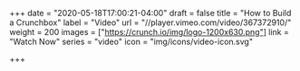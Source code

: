 +++
date = "2020-05-18T17:00:21-04:00"
draft = false
title = "How to Build a Crunchbox"
label = "Video"
url = "//player.vimeo.com/video/367372910/"
weight = 200
images = ["https://crunch.io/img/logo-1200x630.png"]
link = "Watch Now"
series = "video"
icon = "img/icons/video-icon.svg"

+++
